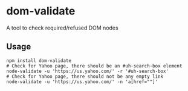# dom-validate
A tool to check required/refused DOM nodes 

## Usage

```shell
npm install dom-validate
# Check for Yahoo page, there should be an #uh-search-box element
node-validate -u 'https://us.yahoo.com/' -r '#uh-search-box'
# Check for Yahoo page, there should not be any empty link
node-validate -u 'https://us.yahoo.com/' -n 'a[href=""]'
